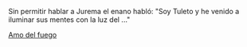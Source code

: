 Sin permitir hablar a Jurema el enano habló: "Soy Tuleto y he venido a iluminar sus mentes con la luz del ..."

[Amo del fuego](fuego/fuego.md)